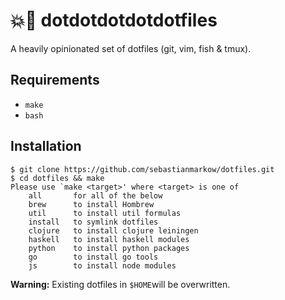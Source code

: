 # 💥🔫 dotdotdotdotdotfiles

A heavily opinionated set of dotfiles (git, vim, fish & tmux).

## Requirements

* `make`
* `bash`

## Installation

    $ git clone https://github.com/sebastianmarkow/dotfiles.git
    $ cd dotfiles && make
    Please use `make <target>' where <target> is one of
        all       for all of the below
        brew      to install Hombrew
        util      to install util formulas
        install   to symlink dotfiles
        clojure   to install clojure leiningen
        haskell   to install haskell modules
        python    to install python packages
        go        to install go tools
        js        to install node modules

**Warning:** Existing dotfiles in `$HOME`will be overwritten.
